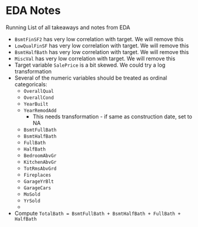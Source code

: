 # EDA Notes
Running List of all takeaways and notes from EDA
* `BsmtFinSF2` has very low correlation with target. We will remove this
* `LowQualFinSF` has very low correlation with target. We will remove this
* `BsmtHalfBath` has very low correlation with target. We will remove this
* `MiscVal` has very low correlation with target. We will remove this
* Target variable `SalePrice` is a bit skewed. We could try a log transformation
* Several of the numeric variables should be treated as ordinal categoricals:
  * `OverallQual`
  * `OverallCond`
  * `YearBuilt`
  * `YearRemodAdd`
    * This needs transformation - if same as construction date, set to NA
  * `BsmtFullBath`
  * `BsmtHalfBath`
  * `FullBath`
  * `HalfBath`
  * `BedroomAbvGr`
  * `KitchenAbvGr`
  * `TotRmsAbvGrd`
  * `Fireplaces`
  * `GarageYrBlt`
  * `GarageCars`
  * `MoSold`
  * `YrSold`
  * 
* Compute ```TotalBath = BsmtFullBath + BsmtHalfBath + FullBath + HalfBath```